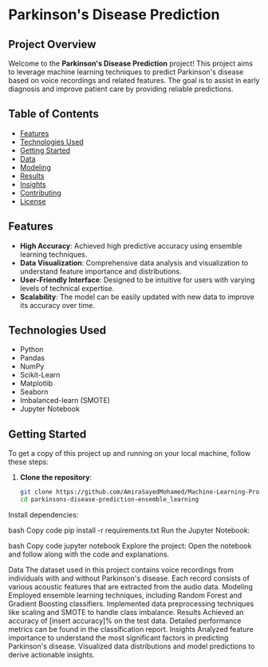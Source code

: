 # Parkinson's Disease Prediction

## Project Overview
Welcome to the **Parkinson's Disease Prediction** project! This project aims to leverage machine learning techniques to predict Parkinson's disease based on voice recordings and related features. The goal is to assist in early diagnosis and improve patient care by providing reliable predictions.

## Table of Contents
- [Features](#features)
- [Technologies Used](#technologies-used)
- [Getting Started](#getting-started)
- [Data](#data)
- [Modeling](#modeling)
- [Results](#results)
- [Insights](#insights)
- [Contributing](#contributing)
- [License](#license)

## Features
- **High Accuracy**: Achieved high predictive accuracy using ensemble learning techniques.
- **Data Visualization**: Comprehensive data analysis and visualization to understand feature importance and distributions.
- **User-Friendly Interface**: Designed to be intuitive for users with varying levels of technical expertise.
- **Scalability**: The model can be easily updated with new data to improve its accuracy over time.

## Technologies Used
- Python
- Pandas
- NumPy
- Scikit-Learn
- Matplotlib
- Seaborn
- Imbalanced-learn (SMOTE)
- Jupyter Notebook

## Getting Started
To get a copy of this project up and running on your local machine, follow these steps:

1. **Clone the repository**:
   ```bash
   git clone https://github.com/AmiraSayedMohamed/Machine-Learning-Projects/tree/master/parkinsons-disease-prediction-ensemble_learning
   cd parkinsons-disease-prediction-ensemble_learning


Install dependencies:

bash
Copy code
pip install -r requirements.txt
Run the Jupyter Notebook:

bash
Copy code
jupyter notebook
Explore the project: Open the notebook and follow along with the code and explanations.

Data
The dataset used in this project contains voice recordings from individuals with and without Parkinson's disease.
Each record consists of various acoustic features that are extracted from the audio data.
Modeling
Employed ensemble learning techniques, including Random Forest and Gradient Boosting classifiers.
Implemented data preprocessing techniques like scaling and SMOTE to handle class imbalance.
Results
Achieved an accuracy of [insert accuracy]% on the test data.
Detailed performance metrics can be found in the classification report.
Insights
Analyzed feature importance to understand the most significant factors in predicting Parkinson's disease.
Visualized data distributions and model predictions to derive actionable insights.
